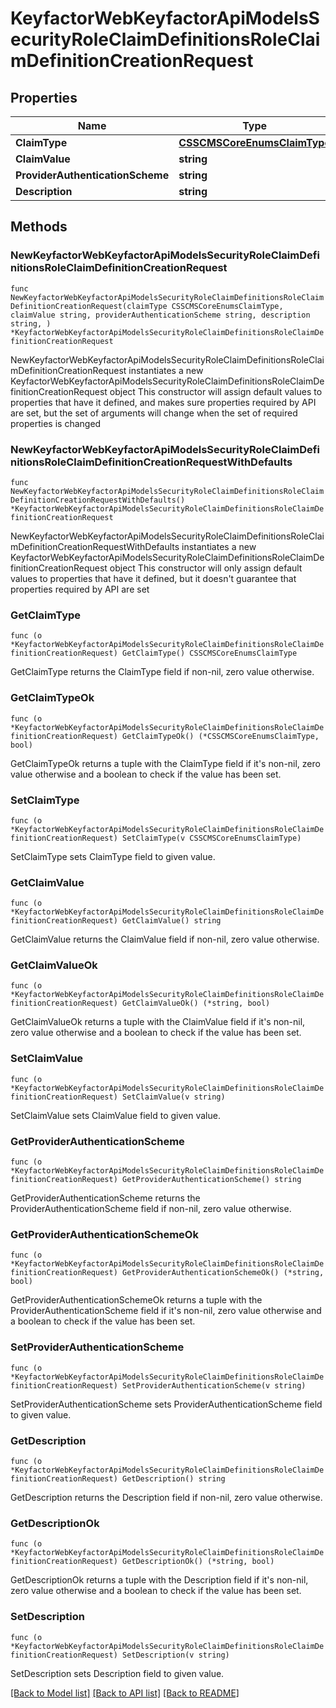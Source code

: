 # KeyfactorWebKeyfactorApiModelsSecurityRoleClaimDefinitionsRoleClaimDefinitionCreationRequest

## Properties

Name | Type | Description | Notes
------------ | ------------- | ------------- | -------------
**ClaimType** | [**CSSCMSCoreEnumsClaimType**](CSSCMSCoreEnumsClaimType.md) |  | 
**ClaimValue** | **string** |  | 
**ProviderAuthenticationScheme** | **string** |  | 
**Description** | **string** |  | 

## Methods

### NewKeyfactorWebKeyfactorApiModelsSecurityRoleClaimDefinitionsRoleClaimDefinitionCreationRequest

`func NewKeyfactorWebKeyfactorApiModelsSecurityRoleClaimDefinitionsRoleClaimDefinitionCreationRequest(claimType CSSCMSCoreEnumsClaimType, claimValue string, providerAuthenticationScheme string, description string, ) *KeyfactorWebKeyfactorApiModelsSecurityRoleClaimDefinitionsRoleClaimDefinitionCreationRequest`

NewKeyfactorWebKeyfactorApiModelsSecurityRoleClaimDefinitionsRoleClaimDefinitionCreationRequest instantiates a new KeyfactorWebKeyfactorApiModelsSecurityRoleClaimDefinitionsRoleClaimDefinitionCreationRequest object
This constructor will assign default values to properties that have it defined,
and makes sure properties required by API are set, but the set of arguments
will change when the set of required properties is changed

### NewKeyfactorWebKeyfactorApiModelsSecurityRoleClaimDefinitionsRoleClaimDefinitionCreationRequestWithDefaults

`func NewKeyfactorWebKeyfactorApiModelsSecurityRoleClaimDefinitionsRoleClaimDefinitionCreationRequestWithDefaults() *KeyfactorWebKeyfactorApiModelsSecurityRoleClaimDefinitionsRoleClaimDefinitionCreationRequest`

NewKeyfactorWebKeyfactorApiModelsSecurityRoleClaimDefinitionsRoleClaimDefinitionCreationRequestWithDefaults instantiates a new KeyfactorWebKeyfactorApiModelsSecurityRoleClaimDefinitionsRoleClaimDefinitionCreationRequest object
This constructor will only assign default values to properties that have it defined,
but it doesn't guarantee that properties required by API are set

### GetClaimType

`func (o *KeyfactorWebKeyfactorApiModelsSecurityRoleClaimDefinitionsRoleClaimDefinitionCreationRequest) GetClaimType() CSSCMSCoreEnumsClaimType`

GetClaimType returns the ClaimType field if non-nil, zero value otherwise.

### GetClaimTypeOk

`func (o *KeyfactorWebKeyfactorApiModelsSecurityRoleClaimDefinitionsRoleClaimDefinitionCreationRequest) GetClaimTypeOk() (*CSSCMSCoreEnumsClaimType, bool)`

GetClaimTypeOk returns a tuple with the ClaimType field if it's non-nil, zero value otherwise
and a boolean to check if the value has been set.

### SetClaimType

`func (o *KeyfactorWebKeyfactorApiModelsSecurityRoleClaimDefinitionsRoleClaimDefinitionCreationRequest) SetClaimType(v CSSCMSCoreEnumsClaimType)`

SetClaimType sets ClaimType field to given value.


### GetClaimValue

`func (o *KeyfactorWebKeyfactorApiModelsSecurityRoleClaimDefinitionsRoleClaimDefinitionCreationRequest) GetClaimValue() string`

GetClaimValue returns the ClaimValue field if non-nil, zero value otherwise.

### GetClaimValueOk

`func (o *KeyfactorWebKeyfactorApiModelsSecurityRoleClaimDefinitionsRoleClaimDefinitionCreationRequest) GetClaimValueOk() (*string, bool)`

GetClaimValueOk returns a tuple with the ClaimValue field if it's non-nil, zero value otherwise
and a boolean to check if the value has been set.

### SetClaimValue

`func (o *KeyfactorWebKeyfactorApiModelsSecurityRoleClaimDefinitionsRoleClaimDefinitionCreationRequest) SetClaimValue(v string)`

SetClaimValue sets ClaimValue field to given value.


### GetProviderAuthenticationScheme

`func (o *KeyfactorWebKeyfactorApiModelsSecurityRoleClaimDefinitionsRoleClaimDefinitionCreationRequest) GetProviderAuthenticationScheme() string`

GetProviderAuthenticationScheme returns the ProviderAuthenticationScheme field if non-nil, zero value otherwise.

### GetProviderAuthenticationSchemeOk

`func (o *KeyfactorWebKeyfactorApiModelsSecurityRoleClaimDefinitionsRoleClaimDefinitionCreationRequest) GetProviderAuthenticationSchemeOk() (*string, bool)`

GetProviderAuthenticationSchemeOk returns a tuple with the ProviderAuthenticationScheme field if it's non-nil, zero value otherwise
and a boolean to check if the value has been set.

### SetProviderAuthenticationScheme

`func (o *KeyfactorWebKeyfactorApiModelsSecurityRoleClaimDefinitionsRoleClaimDefinitionCreationRequest) SetProviderAuthenticationScheme(v string)`

SetProviderAuthenticationScheme sets ProviderAuthenticationScheme field to given value.


### GetDescription

`func (o *KeyfactorWebKeyfactorApiModelsSecurityRoleClaimDefinitionsRoleClaimDefinitionCreationRequest) GetDescription() string`

GetDescription returns the Description field if non-nil, zero value otherwise.

### GetDescriptionOk

`func (o *KeyfactorWebKeyfactorApiModelsSecurityRoleClaimDefinitionsRoleClaimDefinitionCreationRequest) GetDescriptionOk() (*string, bool)`

GetDescriptionOk returns a tuple with the Description field if it's non-nil, zero value otherwise
and a boolean to check if the value has been set.

### SetDescription

`func (o *KeyfactorWebKeyfactorApiModelsSecurityRoleClaimDefinitionsRoleClaimDefinitionCreationRequest) SetDescription(v string)`

SetDescription sets Description field to given value.



[[Back to Model list]](../README.md#documentation-for-models) [[Back to API list]](../README.md#documentation-for-api-endpoints) [[Back to README]](../README.md)


